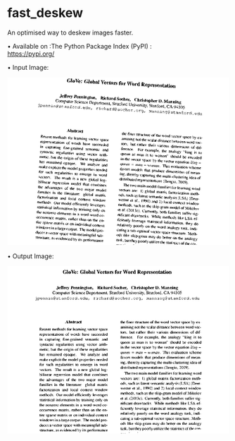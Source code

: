 # fast_deskew
An optimised way to deskew images faster.

• Available on :The Python Package Index (PyPI)  :<br /> https://pypi.org/

• Input Image:

 ![alt tag](readme_resources/input_image.png)


 • Output Image:

 ![alt tag](readme_resources/result_image.png)
